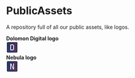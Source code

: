 # PublicAssets
A repository full of all our public assets, like logos.

**Dolomon Digital logo** <br>
![Dolomon Digital logo x32](https://github.com/DolomonDigital/PublicAssets/blob/main/DolomonDigitalLogo-32.png) <br>
**Nebula logo** <br>
![Nebula logo x32](https://github.com/DolomonDigital/PublicAssets/blob/main/NebulaLogo-32.png) <br>
